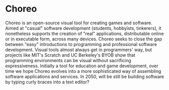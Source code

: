 # Choreo
Choreo is an open-source visual tool for creating games and software.  Aimed at "casual" software development (students, hobbyists, tinkerers), it nonetheless supports the creation of "real" applications, distributable online or in executable form, across many devices.  Choreo seeks to close the gap between "easy" introductions to programming and professional software development.  Visual tools almost always get in programmers' way, but projects like MIT's Scratch and UC Berkeley's BYOB show that programming environments can be visual without sacrificing expressiveness.  Initially a tool for education and game development, over time we hope Choreo evolves into a more sophisticated way of assembling software applications and services.  In 2050, will be still be building software by typing curly braces into a text editor?